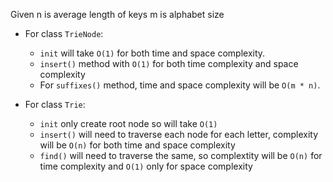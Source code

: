 Given n is average length of keys
m is alphabet size

- For class `TrieNode`:
  - `init` will take `O(1)` for both time and space complexity.
  - `insert()` method with `O(1)` for both time complexity and space complexity
  - For `suffixes()` method, time and space complexity will be `O(m * n)`.

- For class `Trie`:
  - `init` only create root node so will take `O(1)`
  - `insert()` will need to traverse each node for each letter, complexity will be `O(n)` for both time and space complexity
  - `find()` will need to traverse the same, so complextity will be `O(n)` for time complexity and `O(1)` only for space complexity
